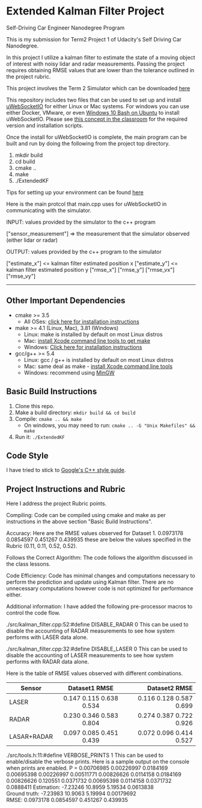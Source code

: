 # Extended Kalman Filter Project
Self-Driving Car Engineer Nanodegree Program

This is my submission for Term2 Project 1 of Udacity's Self Driving Car Nanodegree.

In this project I utilize a kalman filter to estimate the state of a moving object of interest with noisy lidar and radar measurements. Passing the project requires obtaining RMSE values that are lower than the tolerance outlined in the project rubric. 

This project involves the Term 2 Simulator which can be downloaded [here](https://github.com/udacity/self-driving-car-sim/releases)

This repository includes two files that can be used to set up and install [uWebSocketIO](https://github.com/uWebSockets/uWebSockets) for either Linux or Mac systems. For windows you can use either Docker, VMware, or even [Windows 10 Bash on Ubuntu](https://www.howtogeek.com/249966/how-to-install-and-use-the-linux-bash-shell-on-windows-10/) to install uWebSocketIO. Please see [this concept in the classroom](https://classroom.udacity.com/nanodegrees/nd013/parts/40f38239-66b6-46ec-ae68-03afd8a601c8/modules/0949fca6-b379-42af-a919-ee50aa304e6a/lessons/f758c44c-5e40-4e01-93b5-1a82aa4e044f/concepts/16cf4a78-4fc7-49e1-8621-3450ca938b77) for the required version and installation scripts.

Once the install for uWebSocketIO is complete, the main program can be built and run by doing the following from the project top directory.

1. mkdir build
2. cd build
3. cmake ..
4. make
5. ./ExtendedKF

Tips for setting up your environment can be found [here](https://classroom.udacity.com/nanodegrees/nd013/parts/40f38239-66b6-46ec-ae68-03afd8a601c8/modules/0949fca6-b379-42af-a919-ee50aa304e6a/lessons/f758c44c-5e40-4e01-93b5-1a82aa4e044f/concepts/23d376c7-0195-4276-bdf0-e02f1f3c665d)

Here is the main protcol that main.cpp uses for uWebSocketIO in communicating with the simulator.

INPUT: values provided by the simulator to the c++ program

["sensor_measurement"] => the measurement that the simulator observed (either lidar or radar)


OUTPUT: values provided by the c++ program to the simulator

["estimate_x"] <= kalman filter estimated position x
["estimate_y"] <= kalman filter estimated position y
["rmse_x"]
["rmse_y"]
["rmse_vx"]
["rmse_vy"]

---

## Other Important Dependencies

* cmake >= 3.5
  * All OSes: [click here for installation instructions](https://cmake.org/install/)
* make >= 4.1 (Linux, Mac), 3.81 (Windows)
  * Linux: make is installed by default on most Linux distros
  * Mac: [install Xcode command line tools to get make](https://developer.apple.com/xcode/features/)
  * Windows: [Click here for installation instructions](http://gnuwin32.sourceforge.net/packages/make.htm)
* gcc/g++ >= 5.4
  * Linux: gcc / g++ is installed by default on most Linux distros
  * Mac: same deal as make - [install Xcode command line tools](https://developer.apple.com/xcode/features/)
  * Windows: recommend using [MinGW](http://www.mingw.org/)

## Basic Build Instructions

1. Clone this repo.
2. Make a build directory: `mkdir build && cd build`
3. Compile: `cmake .. && make` 
   * On windows, you may need to run: `cmake .. -G "Unix Makefiles" && make`
4. Run it: `./ExtendedKF `

## Code Style

I have tried to stick to [Google's C++ style guide](https://google.github.io/styleguide/cppguide.html).

## Project Instructions and Rubric

Here I address the project Rubric points.

Compiling:
Code can be compiled using cmake and make as per instructions in the above section "Basic Build Instructions".

Accuracy:
Here are the RMSE values observed for Dataset 1.
0.0973178	0.0854597	0.451267	0.439935
these are below the values specified in the Rubric (0.11, 0.11, 0.52, 0.52).

Follows the Correct Algorithm:
The code follows the algorithm discussed in the class lessons.

Code Efficiency:
Code has minimal changes and computations necessary to perform the prediction and update using Kalman filter.
There are no unnecessary computations however code is not optimized for performance either.

Additional information:
I have added the following pre-processor macros to control the code flow.

./src/kalman_filter.cpp:52:#define DISABLE_RADAR 0
This can be used to disable the accounting of RADAR measurements to see how system performs with LASER data alone.

./src/kalman_filter.cpp:32:#define DISABLE_LASER 0
This can be used to disable the accounting of LASER measurements to see how system performs with RADAR data alone.


Here is the table of RMSE values observed with different combinations.

| Sensor        | Dataset1 RMSE           | Dataset2 RMSE           |
| ------------- |:-----------------------:| -----------------------:|
| LASER         | 0.147	0.115	0.638	0.534 | 0.116	0.128	0.587	0.699 |
| RADAR         | 0.230	0.346	0.583	0.804 | 0.274	0.387	0.722	0.926 |
| LASAR+RADAR   | 0.097	0.085	0.451	0.439 | 0.072	0.096	0.414	0.527 |

./src/tools.h:11:#define VERBOSE_PRINTS 1
This can be used to enable/disable the verbose prints.
Here is a sample output on the console when prints are enabled.
P = 
0.00706985 0.00226997  0.0184169 0.00695398
0.00226997 0.00511771 0.00826626  0.0114158
 0.0184169 0.00826626   0.120551  0.0371732
0.00695398  0.0114158  0.0371732  0.0888411
Estimation:   -7.23246	10.8959	5.19534	0.0613838	
Ground truth: -7.23983	10.9063	5.19994	0.00179692	
RMSE:         0.0973178	0.0854597	0.451267	0.439935
